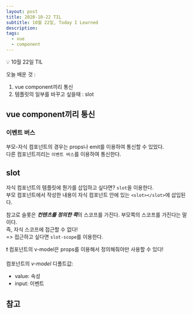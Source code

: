 ```yaml
---
layout: post
title: 2020-10-22 TIL
subtitle: 10월 22일, Today I Learned
description: 
tags: 
  - vue
  - component
---
```


<p class="callout">💡 10월 22일 TIL </p>

오늘 배운 것 :
1. vue component끼리 통신
2. 템플릿의 일부를 바꾸고 싶을때 : slot

## vue component끼리 통신

### 이벤트 버스

부모-자식 컴포넌트의 경우는 props나 emit를 이용하여 통신할 수 있었다.\
다른 컴포넌트끼리는 `이벤트 버스`를 이용하여 통신한다.

## slot

자식 컴포넌트의 템플릿에 뭔가를 삽입하고 싶다면? `slot`을 이용한다.\
부모 컴포넌트에서 작성한 내용이 자식 컴포넌트 안에 있는 `<slot></slot>`에 삽입된다. 

참고로 슬롯은 ***컨텐츠를 정의한 쪽***의 스코프를 가진다. 부모쪽의 스코프를 가진다는 말이다.\
즉, 자식 스코프에 접근할 수 없다!\
=> 접근하고 싶다면 `slot-scope`를 이용한다.


<p class="callout"> ❗ 컴포넌트의 v-model은 props를 이용해서 정의해줘야만 사용할 수 있다! </p>

컴포넌트의 *v-model* 디폴트값:
- value: 속성
- input: 이벤트






## 참고

